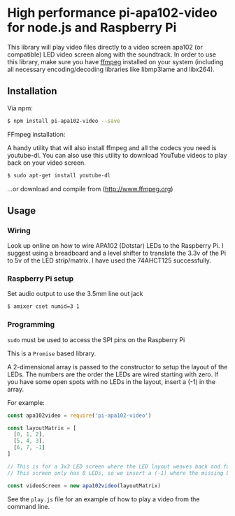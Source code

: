 # High performance pi-apa102-video for node.js and Raspberry Pi

This library will play video files directly to a video screen apa102 (or compatible) LED video screen along with the soundtrack. In order to use this library, make sure you have [ffmpeg](http://www.ffmpeg.org) installed on your system (including all necessary encoding/decoding libraries like libmp3lame and libx264).

## Installation

Via npm:

```sh
$ npm install pi-apa102-video --save
```

FFmpeg installation:

A handy utility that will also install ffmpeg and all the codecs you need is youtube-dl.  You can also use this utility to download YouTube videos to play back on your video screen.

```sh
$ sudo apt-get install youtube-dl
```

...or download and compile from (http://www.ffmpeg.org)

## Usage

### Wiring

Look up online on how to wire APA102 (Dotstar) LEDs to the Raspberry Pi.  I suggest using a breadboard and a level shifter to translate the 3.3v of the Pi to 5v of the LED strip/matrix. I have used the 74AHCT125 successfully.

### Raspberry Pi setup

Set audio output to use the 3.5mm line out jack

```sh
$ amixer cset numid=3 1
```

### Programming
`sudo` must be used to access the SPI pins on the Raspberry Pi

This is a `Promise` based library.

A 2-dimensional array is passed to the constructor to setup the layout of the LEDs. The numbers are the order the LEDs are wired starting with zero. If you have some open spots with no LEDs in the layout, insert a (-1) in the array.

For example:

```javascript
const apa102video = require('pi-apa102-video')

const layoutMatrix = [
  [0, 1, 2],
  [5, 4, 3],
  [6, 7, -1]
]

// This is for a 3x3 LED screen where the LED layout weaves back and forth. 
// This screen only has 8 LEDs, so we insert a (-1) where the missing LED is.

const videoScreen = new apa102video(layoutMatrix)
```

See the `play.js` file for an example of how to play a video from the command line.
